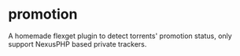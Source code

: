 # promotion
A homemade flexget plugin to detect torrents' promotion status, only support NexusPHP based private trackers.
